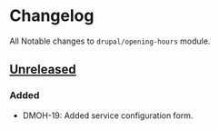 # Changelog

All Notable changes to `drupal/opening-hours` module.

## [Unreleased]

### Added
* DMOH-19: Added service configuration form.

[Unreleased]: https://github.com/StadGent/drupal_module_opening-hours/compare/master...develop
